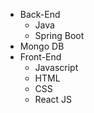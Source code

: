 * Back-End
  * Java
  * Spring Boot
* Mongo DB
* Front-End
  * Javascript
  * HTML
  * CSS
  * React JS
